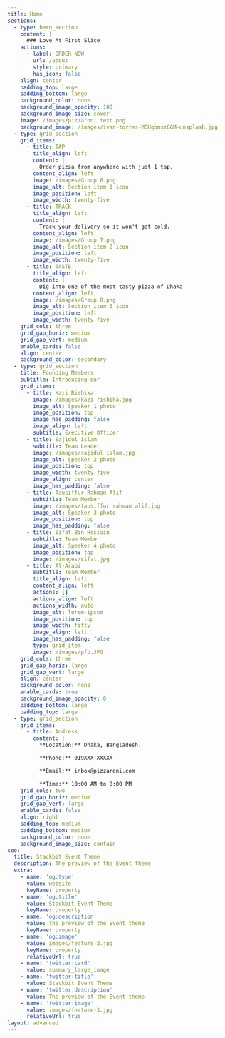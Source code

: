 ```yaml
---
title: Home
sections:
  - type: hero_section
    content: |
      ### Love At First Slice
    actions:
      - label: ORDER NOW
        url: /about
        style: primary
        has_icon: false
    align: center
    padding_top: large
    padding_bottom: large
    background_color: none
    background_image_opacity: 100
    background_image_size: cover
    image: /images/pizzaroni text.png
    background_image: /images/ivan-torres-MQUqbmszGGM-unsplash.jpg
  - type: grid_section
    grid_items:
      - title: TAP
        title_align: left
        content: |
          Order pizza from anywhere with just 1 tap.
        content_align: left
        image: /images/Group 6.png
        image_alt: Section item 1 icon
        image_position: left
        image_width: twenty-five
      - title: TRACK
        title_align: left
        content: |
          Track your delivery so it won't get cold.
        content_align: left
        image: /images/Group 7.png
        image_alt: Section item 2 icon
        image_position: left
        image_width: twenty-five
      - title: TASTE
        title_align: left
        content: |
          Dig into one of the most tasty pizza of Dhaka
        content_align: left
        image: /images/Group 8.png
        image_alt: Section item 3 icon
        image_position: left
        image_width: twenty-five
    grid_cols: three
    grid_gap_horiz: medium
    grid_gap_vert: medium
    enable_cards: false
    align: center
    background_color: secondary
  - type: grid_section
    title: Founding Members
    subtitle: Introducing our
    grid_items:
      - title: Kazi Rishika
        image: /images/kazi rishika.jpg
        image_alt: Speaker 1 photo
        image_position: top
        image_has_padding: false
        image_align: left
        subtitle: Executive Officer
      - title: Sajidul Islam
        subtitle: Team Leader
        image: /images/sajidul islam.jpg
        image_alt: Speaker 2 photo
        image_position: top
        image_width: twenty-five
        image_align: center
        image_has_padding: false
      - title: Tausiffur Rahman Alif
        subtitle: Team Member
        image: /images/tausiffur rahman alif.jpg
        image_alt: Speaker 3 photo
        image_position: top
        image_has_padding: false
      - title: Sifat Bin Hossain
        subtitle: Team Member
        image_alt: Speaker 4 photo
        image_position: top
        image: /images/sifat.jpg
      - title: Al-Arabi
        subtitle: Team Member
        title_align: left
        content_align: left
        actions: []
        actions_align: left
        actions_width: auto
        image_alt: lorem-ipsum
        image_position: top
        image_width: fifty
        image_align: left
        image_has_padding: false
        type: grid_item
        image: /images/pfp.JPG
    grid_cols: three
    grid_gap_horiz: large
    grid_gap_vert: large
    align: center
    background_color: none
    enable_cards: true
    background_image_opacity: 0
    padding_bottom: large
    padding_top: large
  - type: grid_section
    grid_items:
      - title: Address
        content: |
          **Location:** Dhaka, Bangladesh.

          **Phone:** 019XXX-XXXXX

          **Email:** inbox@pizzaroni.com

          **Time:** 10:00 AM to 8:00 PM
    grid_cols: two
    grid_gap_horiz: medium
    grid_gap_vert: large
    enable_cards: false
    align: right
    padding_top: medium
    padding_bottom: medium
    background_color: none
    background_image_size: contain
seo:
  title: Stackbit Event Theme
  description: The preview of the Event theme
  extra:
    - name: 'og:type'
      value: website
      keyName: property
    - name: 'og:title'
      value: Stackbit Event Theme
      keyName: property
    - name: 'og:description'
      value: The preview of the Event theme
      keyName: property
    - name: 'og:image'
      value: images/feature-3.jpg
      keyName: property
      relativeUrl: true
    - name: 'twitter:card'
      value: summary_large_image
    - name: 'twitter:title'
      value: Stackbit Event Theme
    - name: 'twitter:description'
      value: The preview of the Event theme
    - name: 'twitter:image'
      value: images/feature-3.jpg
      relativeUrl: true
layout: advanced
---
```

